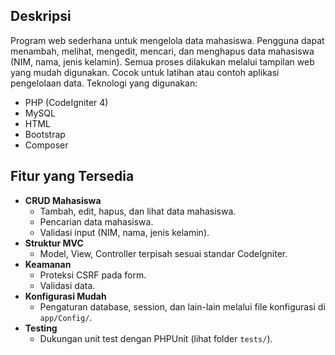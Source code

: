## Deskripsi

Program web sederhana untuk mengelola data mahasiswa.
Pengguna dapat menambah, melihat, mengedit, mencari, dan menghapus data mahasiswa (NIM, nama, jenis kelamin).
Semua proses dilakukan melalui tampilan web yang mudah digunakan.
Cocok untuk latihan atau contoh aplikasi pengelolaan data.
Teknologi yang digunakan:

- PHP (CodeIgniter 4)
- MySQL
- HTML
- Bootstrap
- Composer

## Fitur yang Tersedia

- **CRUD Mahasiswa**  
  - Tambah, edit, hapus, dan lihat data mahasiswa.
  - Pencarian data mahasiswa.
  - Validasi input (NIM, nama, jenis kelamin).
- **Struktur MVC**  
  - Model, View, Controller terpisah sesuai standar CodeIgniter.
- **Keamanan**  
  - Proteksi CSRF pada form.
  - Validasi data.
- **Konfigurasi Mudah**  
  - Pengaturan database, session, dan lain-lain melalui file konfigurasi di `app/Config/`.
- **Testing**  
  - Dukungan unit test dengan PHPUnit (lihat folder `tests/`).

